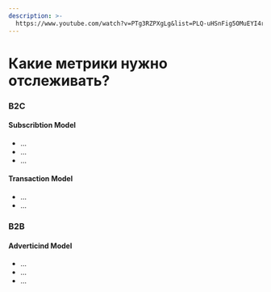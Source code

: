 ```yaml
---
description: >-
  https://www.youtube.com/watch?v=PTg3RZPXgLg&list=PLQ-uHSnFig5OMuEYI4rnNz08BIHxhxdHG&index=8
---
```


# Какие метрики нужно отслеживать?

### B2C

#### Subscribtion Model

* ...
* ...
* ...



#### Transaction Model

* ...
* ...



### B2B

#### Adverticind Model

* ...
* ...
* ...



